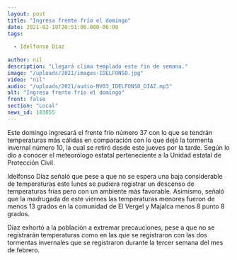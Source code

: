 ```yaml
---
layout: post
title: "Ingresa frente frío el domingo"
date: 2021-02-19T20:51:00.000-06:00
tags:
  
  - Idelfonso Díaz
  
author: nil
description: "Llegará clima templado este fin de semana."
image: "/uploads/2021/images-IDELFONSO.jpg"
video: "nil"
audio: "/uploads/2021/audio-MV03_IDELFONSO_DIAZ.mp3"
alt: "Ingresa frente frío el domingo"
front: false
section: "Local"
news_id: 183055
---
```


Este domingo ingresará el frente frío número 37 con lo que se tendrán temperaturas más cálidas en comparación con lo que dejó la tormenta invernal número 10, la cual se retiró desde este jueves por la tarde. Según lo dio a conocer el meteorólogo estatal perteneciente a la Unidad estatal de Protección Civil.

Idelfonso Díaz señaló que pese a que no se espera una baja considerable de temperaturas este lunes se pudiera registrar un descenso de temperaturas frías pero con un ambiente más favorable. Asimismo, señaló que la madrugada de este viernes las temperaturas menores fueron de menos 13 grados en la comunidad de El Vergel y Majalca menos 8 punto 8 grados.

Díaz exhortó a la población a extremar precauciones, pese a que no se registrarán temperaturas como en las que se registraron con las dos tormentas invernales que se registraron durante la tercer semana del mes de febrero.